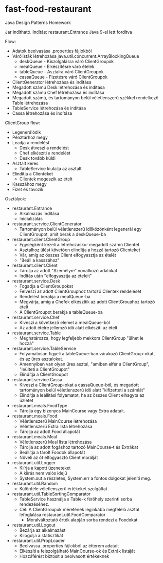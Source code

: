 # fast-food-restaurant
Java Design Patterns Homework

Jar indítható.
Indítás: restaurant.Entrance
Java 9-el lett fordítva

Flow:
- Adatok beolvasása .properties fájlokból
- Várólisták létrehozása java.util.concurrent.ArrayBlockingQueue
    - deskQueue - Kiszolgálásra váró ClientGroupok
    - mealQueue - Elkészítésre váró ételek
    - tableQueue - Asztalra váró ClientGroupok
    - cassaQueue -  Fizetésre váró ClientGroupok
- ClientGenerator létrehozása és indítása
- Megadott számú Desk létrehozása és indítása
- Megadott számú Chef létrehozása és indítása
- Megadott számú, és tartományon belül véletlenszerű székkel rendelkező Table létrehozása
- TableService létrehozása és indítása
- Cassa létrehozása és indítása

ClientGroup flow:
- Legenerálódik
- Pénztárhoz megy
- Leadja a rendelést
    - Desk átveszi a rendelést
    - Chef elkészíti a rendelést
    - Desk tovább küldi
- Asztalt keres
    - TableService kiutalja az asztalt
- Elindítja a Clienteket
    - Clientek megeszik az ételt
- Kasszához megy
- Fizet és távozik
  
Osztályok:
- restaurant.Entrance
    - Alkalmazás indítása
    - Inicializálás
- restaurant.service.ClientGenerator
    - Tartományon belül véletlenszerű időközönként legenerál egy ClientGroupot, amit berak a deskQueue-ba
- restaurant.client.ClientGroup
    - Egységként kezeli a létrehozáskor megadott számú Clientet
    - Asztalhoz ülést követően elindítja a hozzá tartozó Clienteket
    - Vár, amíg az összes Client elfogyasztja az ételét
    - "Beáll a kasszához"
- restaurant.client.Client
    - Tárolja az adott "Személyre" vonatkozó adatokat
    - Indítás után "elfogyasztja az ételeit"
- restaurant.service.Desk
    - Fogadja a ClientGroupokat
    - Felveszi az adott ClientGrouphoz tartozó Clientek rendelését
    - Rendelést berakja a mealQueue-ba
    - Megvárja, amíg a Chefek elkészítik az adott ClientGrouphoz tartozó ételt
    - A ClientGroupot berakja a tableQueue-ba
- restaurant.service.Chef
    - Kiveszi a következő elemet a mealQueue-ból
    - Az adott ételre jellemző idő alatt elkészíti az ételt.
- restaurant.service.Table
    - Meghatározza, hogy legfeljebb mekkora ClientGroup "ülhet le hozzá"
- restaurant.service.TableService
    - Folyamatosan figyeli a tableQueue-ban várakozó ClientGroup-okat, és az üres asztalokat.
    - Amennyiben van olyan üres asztal, "amiben elfér a ClientGroup", "leülteti a ClientGroupot"
    - Elindítja a ClientGroupot
- restaurant.service.Cassa
    - Kiveszi a ClientGroup-okat a cassaQueue-ból, és megadott tartományon belül véletlenszerű idő alatt "kifizetteti a számlát"
    - Elindítja a leállítási folyamatot, ha az összes Client elhagyta az üzletet
- restaurant.meals.FoodType
    - Tárolja egy bizonyos MainCourse vagy Extra adatait.
- restaurant.meals.Food
    - Véletlenszerű MainCourse létrehozása
    - Véletlenszerű Extra lista létrehozása
    - Tárolja az adott Food állapotát
- restaurant.meals.Meal
    - Véletlenszerű Meal lista létrehozása
    - Tárolja az adott fogáshoz tartozó MainCourse-t és Extrákat
    - Beállítja a tárolt Foodok állapotát
    - Növeli az őt elfogyasztó Client morálját
- restaurant.util.Logger
    - Kiírja a kapott üzeneteket
    - A kiírás nem valós idejű
    - System.out a részletes, System.err a fontos dolgokat jeleníti meg.
- restaurant.util.Random
    - Különféle véletlenszerű értékeket szolgáltat
- restaurant.util.TableSortingComparator
    - TableService használja a Table-k férőhely szerinti sorba rendezéséhez.
    - Cél: A ClientGroupok méretének leginkább megfelelő asztal lefoglalása
    restaurant.util.FoodComparator
        - Moralváltoztató érték alapján sorba rendezi a Foodokat
- restaurant.util.Logout
    - Bezárja az alkalmazást
    - Kilogolja a statisztikát
- restaurant.util.PropLoader
    - Beolvassa .properties fájlokból az étterem adatait
    - Elkészíti a felszolgálható MainCourse-ok és Extrák listáját
    - Hozzáférést biztosít a beolvasott értékeknek
    
